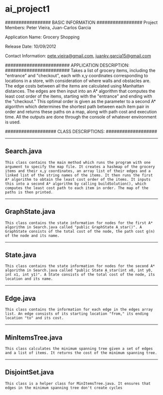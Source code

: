 ai_project1
===========

#################
BASIC INFORMATION
#################
Project Members: Peter Vieira, Juan-Carlos Garcia

Application Name: Grocery Shopping

Release Date:  10/09/2012

Contact Information: pete.vieira@gmail.com, juanky.garcia15@gmail.com

########################
APPLICATION DESCRIPTION:
########################
	Takes a list of grocery items, including the "entrance" and "checkout", each with x,y coordinates corresponding to locations in a store, with consideration of where walls and obstacles are. The edge costs between all the items are calculated using Manhattan distances. The edges are then input into an A* algorithm that computes the least cost order of the items, starting with the "entrance" and ending with the "checkout." This optimal order is given as the parameter to a second A* algorithm which determines the shortest path between each item pair in order and returns these paths on a map, along with path cost and execution time. All the outputs are done through the console of whatever environment is used.

###################
CLASS DESCRIPTIONS:
###################

-----------
Search.java
-----------
	This class contains the main method which runs the program with one argument to specify the map file. It creates a hashmap of the grocery items and their x,y coordinates, an array list of their edges and a linked list of the string names of the items. It then runs the first A* algorithm to obtain the least cost order of the items. It inputs this into a second A* algorithm by calling buildSolution(), which computes the least cost path to each item in order. The map of the paths is then printed.

---------------
GraphState.java
---------------
	This class contains the state information for nodes for the first A* algorithm in Search.java called "public GraphState A_star()". A GraphState consists of the total cost of the node, the path cost g(n) of the node and its name.

----------
State.java
----------
	This class contains the state information for nodes for the second A* algorithm in Search.java called "public State A_star(int x0, int y0, int x1, int y1)". A State consists of the total cost of the node, its location and its name.

---------
Edge.java
---------
	This class contains the information for each edge in the edges array list. An edge consists of its starting location "from," its ending location "to" and its cost.

-----------------
MinItemsTree.java
-----------------
	This class calculates the minimum spanning tree given a set of edges and a list of items. It returns the cost of the minimum spanning tree.

----------------
DisjointSet.java
----------------
	This class is a helper class for MinItemsTree.java. It ensures that edges in the minimum spanning tree don't create cycles
